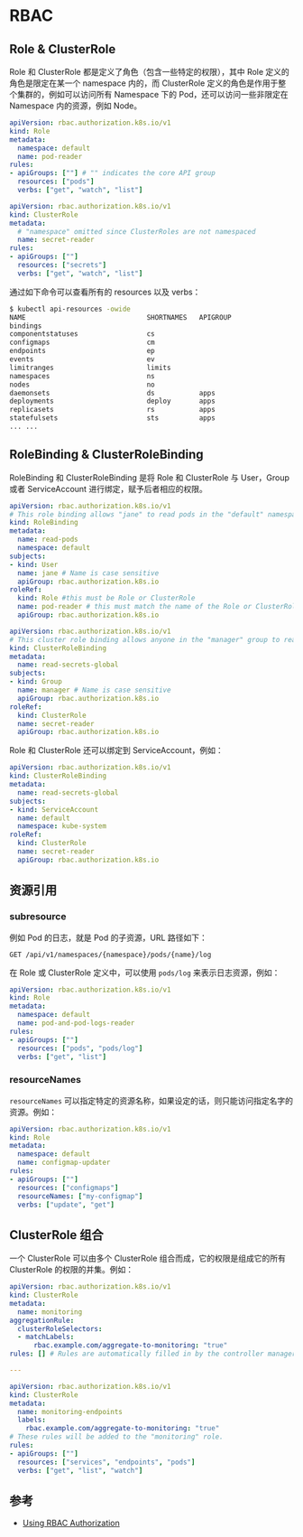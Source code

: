 # RBAC

## Role & ClusterRole

Role 和 ClusterRole 都是定义了角色（包含一些特定的权限），其中 Role 定义的角色是限定在某一个 namespace 内的，而 ClusterRole 定义的角色是作用于整个集群的，例如可以访问所有 Namespace 下的 Pod，还可以访问一些非限定在 Namespace 内的资源，例如 Node。

```yaml
apiVersion: rbac.authorization.k8s.io/v1
kind: Role
metadata:
  namespace: default
  name: pod-reader
rules:
- apiGroups: [""] # "" indicates the core API group
  resources: ["pods"]
  verbs: ["get", "watch", "list"]
```

```yaml
apiVersion: rbac.authorization.k8s.io/v1
kind: ClusterRole
metadata:
  # "namespace" omitted since ClusterRoles are not namespaced
  name: secret-reader
rules:
- apiGroups: [""]
  resources: ["secrets"]
  verbs: ["get", "watch", "list"]
```

通过如下命令可以查看所有的 resources 以及 verbs：

```bash
$ kubectl api-resources -owide
NAME                              SHORTNAMES   APIGROUP                       NAMESPACED   KIND                             VERBS
bindings                                                                      true         Binding                          [create]
componentstatuses                 cs                                          false        ComponentStatus                  [get list]
configmaps                        cm                                          true         ConfigMap                        [create delete deletecollection get list patch update watch]
endpoints                         ep                                          true         Endpoints                        [create delete deletecollection get list patch update watch]
events                            ev                                          true         Event                            [create delete deletecollection get list patch update watch]
limitranges                       limits                                      true         LimitRange                       [create delete deletecollection get list patch update watch]
namespaces                        ns                                          false        Namespace                        [create delete get list patch update watch]
nodes                             no                                          false        Node                             [create delete deletecollection get list patch update watch]
daemonsets                        ds           apps                           true         DaemonSet                        [create delete deletecollection get list patch update watch]
deployments                       deploy       apps                           true         Deployment                       [create delete deletecollection get list patch update watch]
replicasets                       rs           apps                           true         ReplicaSet                       [create delete deletecollection get list patch update watch]
statefulsets                      sts          apps                           true         StatefulSet                      [create delete deletecollection get list patch update watch]
... ...
```

## RoleBinding & ClusterRoleBinding

RoleBinding 和 ClusterRoleBinding 是将 Role 和 ClusterRole 与 User，Group 或者 ServiceAccount 进行绑定，赋予后者相应的权限。

```yaml
apiVersion: rbac.authorization.k8s.io/v1
# This role binding allows "jane" to read pods in the "default" namespace.
kind: RoleBinding
metadata:
  name: read-pods
  namespace: default
subjects:
- kind: User
  name: jane # Name is case sensitive
  apiGroup: rbac.authorization.k8s.io
roleRef:
  kind: Role #this must be Role or ClusterRole
  name: pod-reader # this must match the name of the Role or ClusterRole you wish to bind to
  apiGroup: rbac.authorization.k8s.io
```

```yaml
apiVersion: rbac.authorization.k8s.io/v1
# This cluster role binding allows anyone in the "manager" group to read secrets in any namespace.
kind: ClusterRoleBinding
metadata:
  name: read-secrets-global
subjects:
- kind: Group
  name: manager # Name is case sensitive
  apiGroup: rbac.authorization.k8s.io
roleRef:
  kind: ClusterRole
  name: secret-reader
  apiGroup: rbac.authorization.k8s.io
```

Role 和 ClusterRole 还可以绑定到 ServiceAccount，例如：

```yaml
apiVersion: rbac.authorization.k8s.io/v1
kind: ClusterRoleBinding
metadata:
  name: read-secrets-global
subjects:
- kind: ServiceAccount
  name: default
  namespace: kube-system
roleRef:
  kind: ClusterRole
  name: secret-reader
  apiGroup: rbac.authorization.k8s.io
```

## 资源引用

### subresource

例如 Pod 的日志，就是 Pod 的子资源，URL 路径如下：

```
GET /api/v1/namespaces/{namespace}/pods/{name}/log
```

在 Role 或 ClusterRole 定义中，可以使用 `pods/log` 来表示日志资源，例如：

```yaml
apiVersion: rbac.authorization.k8s.io/v1
kind: Role
metadata:
  namespace: default
  name: pod-and-pod-logs-reader
rules:
- apiGroups: [""]
  resources: ["pods", "pods/log"]
  verbs: ["get", "list"]
```

### resourceNames

`resourceNames` 可以指定特定的资源名称，如果设定的话，则只能访问指定名字的资源。例如：

```yaml
apiVersion: rbac.authorization.k8s.io/v1
kind: Role
metadata:
  namespace: default
  name: configmap-updater
rules:
- apiGroups: [""]
  resources: ["configmaps"]
  resourceNames: ["my-configmap"]
  verbs: ["update", "get"]
```

## ClusterRole 组合

一个 ClusterRole 可以由多个 ClusterRole 组合而成，它的权限是组成它的所有 ClusterRole 的权限的并集。例如：

```yaml
apiVersion: rbac.authorization.k8s.io/v1
kind: ClusterRole
metadata:
  name: monitoring
aggregationRule:
  clusterRoleSelectors:
  - matchLabels:
      rbac.example.com/aggregate-to-monitoring: "true"
rules: [] # Rules are automatically filled in by the controller manager.

---

apiVersion: rbac.authorization.k8s.io/v1
kind: ClusterRole
metadata:
  name: monitoring-endpoints
  labels:
    rbac.example.com/aggregate-to-monitoring: "true"
# These rules will be added to the "monitoring" role.
rules:
- apiGroups: [""]
  resources: ["services", "endpoints", "pods"]
  verbs: ["get", "list", "watch"]
```

## 参考

- [Using RBAC Authorization](https://kubernetes.io/docs/reference/access-authn-authz/rbac/)